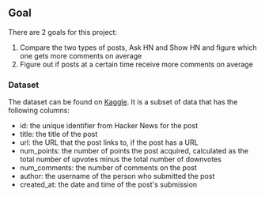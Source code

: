 ## Goal

There are 2 goals for this project:
1. Compare the two types of posts, Ask HN and Show HN and figure which one gets more comments on average
2. Figure out if posts at a certain time receive more comments on average


### Dataset
The dataset can be found on [Kaggle](https://www.kaggle.com/hacker-news/hacker-news-posts). It is a subset of data that has the following columns:
* id: the unique identifier from Hacker News for the post
* title: the title of the post
* url: the URL that the post links to, if the post has a URL
* num_points: the number of points the post acquired, calculated as the total number of upvotes minus the total number of downvotes
* num_comments: the number of comments on the post
* author: the username of the person who submitted the post
* created_at: the date and time of the post's submission
